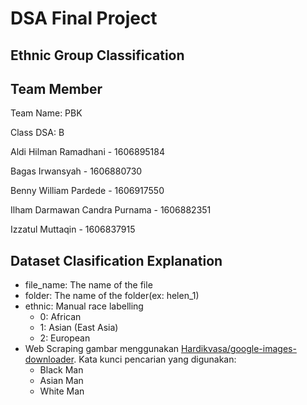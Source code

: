# DSA Final Project
## **Ethnic Group Classification**

## Team Member
Team Name: PBK

Class DSA: B

Aldi Hilman Ramadhani - 1606895184

Bagas Irwansyah - 1606880730

Benny William Pardede - 1606917550

Ilham Darmawan Candra Purnama - 1606882351

Izzatul Muttaqin - 1606837915

## Dataset Clasification Explanation

* file_name: The name of the file
* folder: The name of the folder(ex: helen_1)
* ethnic: Manual race labelling
    * 0: African
    * 1: Asian (East Asia)
    * 2: European
* Web Scraping gambar menggunakan [Hardikvasa/google-images-downloader](https://github.com/hardikvasa/google-images-download.git). Kata kunci pencarian yang digunakan:
    * Black Man
    * Asian Man
    * White Man